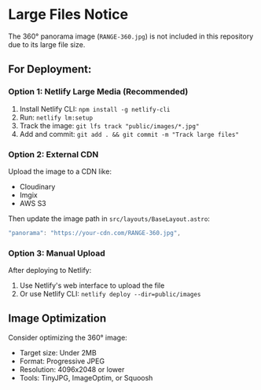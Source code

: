 # Large Files Notice

The 360° panorama image (`RANGE-360.jpg`) is not included in this repository due to its large file size.

## For Deployment:

### Option 1: Netlify Large Media (Recommended)
1. Install Netlify CLI: `npm install -g netlify-cli`
2. Run: `netlify lm:setup`
3. Track the image: `git lfs track "public/images/*.jpg"`
4. Add and commit: `git add . && git commit -m "Track large files"`

### Option 2: External CDN
Upload the image to a CDN like:
- Cloudinary
- Imgix
- AWS S3

Then update the image path in `src/layouts/BaseLayout.astro`:
```javascript
"panorama": "https://your-cdn.com/RANGE-360.jpg",
```

### Option 3: Manual Upload
After deploying to Netlify:
1. Use Netlify's web interface to upload the file
2. Or use Netlify CLI: `netlify deploy --dir=public/images`

## Image Optimization

Consider optimizing the 360° image:
- Target size: Under 2MB
- Format: Progressive JPEG
- Resolution: 4096x2048 or lower
- Tools: TinyJPG, ImageOptim, or Squoosh
